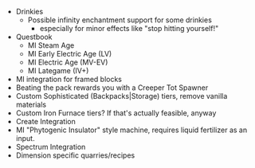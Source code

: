 - Drinkies
  - Possible infinity enchantment support for some drinkies
    - especially for minor effects like "stop hitting yourself!"
- Questbook
  - MI Steam Age
  - MI Early Electric Age (LV)
  - MI Electric Age (MV-EV)
  - MI Lategame (IV+)
- MI integration for framed blocks
- Beating the pack rewards you with a Creeper Tot Spawner
- Custom Sophisticated (Backpacks|Storage) tiers, remove vanilla materials
- Custom Iron Furnace tiers? If that's actually feasible, anyway
- Create Integration
- MI "Phytogenic Insulator" style machine, requires liquid fertilizer as an input.
- Spectrum Integration
- Dimension specific quarries/recipes
